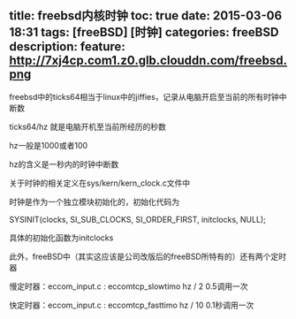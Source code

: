 title: freebsd内核时钟
toc: true
date: 2015-03-06 18:31
tags: [freeBSD] [时钟]
categories: freeBSD
description:
feature: http://7xj4cp.com1.z0.glb.clouddn.com/freebsd.png
---

freebsd中的ticks64相当于linux中的jiffies，记录从电脑开启至当前的所有时钟中断数

ticks64/hz    就是电脑开机至当前所经历的秒数

hz一般是1000或者100

<!-- more -->

hz的含义是一秒内的时钟中断数

关于时钟的相关定义在sys/kern/kern_clock.c文件中

时钟是作为一个独立模块初始化的，初始化代码为

SYSINIT(clocks, SI_SUB_CLOCKS, SI_ORDER_FIRST, initclocks, NULL);

具体的初始化函数为initclocks


此外，freeBSD中（其实这应该是公司改版后的freeBSD所特有的）还有两个定时器

慢定时器：eccom_input.c : eccomtcp_slowtimo  hz / 2  0.5调用一次

快定时器：eccom_input.c : eccomtcp_fasttimo  hz / 10  0.1秒调用一次
